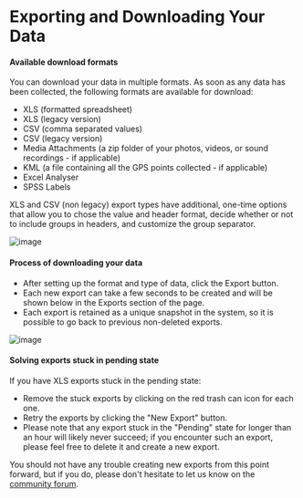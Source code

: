 # Exporting and Downloading Your Data

#### Available download formats
You can download your data in multiple formats. As soon as any data has been collected, the following formats are available for download:

* XLS (formatted spreadsheet)
* XLS (legacy version)
* CSV (comma separated values)
* CSV (legacy version)
* Media Attachments (a zip folder of your photos, videos, or sound recordings - if applicable)
* KML (a file containing all the GPS points collected - if applicable)
* Excel Analyser
* SPSS Labels

XLS and CSV (non legacy) export types have additional, one-time options that allow you to chose the value and header format, decide whether or not to include groups in headers, and customize the group separator. 

![image](/images/export_download/value_header.jpg)

#### Process of downloading your data

* After setting up the format and type of data, click the Export button. 
* Each new export can take a few seconds to be created and will be shown below in the Exports section of the page. 
* Each export is retained as a unique snapshot in the system, so it is possible to go back to previous non-deleted exports. 

![image](/images/export_download/export.jpg)

#### Solving exports stuck in pending state

If you have XLS exports stuck in the pending state:

* Remove the stuck exports by clicking on the red trash can icon for each one. 
* Retry the exports by clicking the "New Export" button. 
* Please note that any export stuck in the "Pending" state for longer than an hour will likely never succeed; if you encounter such an export, please feel free to delete it and create a new export.

You should not have any trouble creating new exports from this point forward, but if you do, please don't hesitate to let us know on the [community forum](https://community.kobotoolbox.org/).
